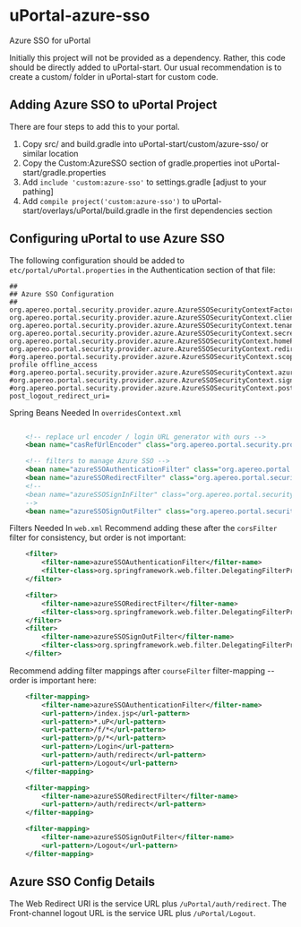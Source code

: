 # uPortal-azure-sso
Azure SSO for uPortal

Initially this project will not be provided as a dependency. Rather, this code should be directly added to uPortal-start.
Our usual recommendation is to create a custom/ folder in uPortal-start for custom code.

## Adding Azure SSO to uPortal Project
There are four steps to add this to your portal.
1. Copy src/ and build.gradle into uPortal-start/custom/azure-sso/ or similar location
2. Copy the Custom:AzureSSO section of gradle.properties inot uPortal-start/gradle.properties
3. Add `include 'custom:azure-sso'` to settings.gradle [adjust to your pathing]
4. Add `compile project('custom:azure-sso')` to uPortal-start/overlays/uPortal/build.gradle in the first dependencies section

## Configuring uPortal to use Azure SSO
The following configuration should be added to `etc/portal/uPortal.properties`
in the Authentication section of that file:

```properties
##
## Azure SSO Configuration
##
org.apereo.portal.security.provider.azure.AzureSSOSecurityContextFactory.enabled=true
org.apereo.portal.security.provider.azure.AzureSSOSecurityContext.clientID=
org.apereo.portal.security.provider.azure.AzureSSOSecurityContext.tenantID=
org.apereo.portal.security.provider.azure.AzureSSOSecurityContext.secret=
org.apereo.portal.security.provider.azure.AzureSSOSecurityContext.homePage=${portal.protocol}://${portal.server}${portal.context}
org.apereo.portal.security.provider.azure.AzureSSOSecurityContext.redirectEndpoint=/Login
#org.apereo.portal.security.provider.azure.AzureSSOSecurityContext.scopes=openid profile offline_access
#org.apereo.portal.security.provider.azure.AzureSSOSecurityContext.azureLogin=https://login.microsoftonline.com/
#org.apereo.portal.security.provider.azure.AzureSSOSecurityContext.signOutEndpoint=/oauth2/v2.0/logout/
#org.apereo.portal.security.provider.azure.AzureSSOSecurityContext.postSignOutFragment=?post_logout_redirect_uri=
```

Spring Beans Needed In `overridesContext.xml`

```xml

    <!-- replace url encoder / login URL generator with ours -->
    <bean name="casRefUrlEncoder" class="org.apereo.portal.security.provider.azure.web.AzureSSORefUrlEncoder" />

    <!-- filters to manage Azure SSO -->
    <bean name="azureSSOAuthenticationFilter" class="org.apereo.portal.security.provider.azure.web.AzureSSOAuthenticationFilter" />
    <bean name="azureSSORedirectFilter" class="org.apereo.portal.security.provider.azure.web.AzureSSORedirectFilter" />
    <!--
    <bean name="azureSSOSignInFilter" class="org.apereo.portal.security.provider.azure.web.AzureSSOSignInFilter" />
    -->
    <bean name="azureSSOSignOutFilter" class="org.apereo.portal.security.provider.azure.web.AzureSSOSignOutFilter" />

```

Filters Needed In `web.xml`
Recommend adding these after the `corsFilter` filter for consistency, but order is not important:
```xml
    <filter>
        <filter-name>azureSSOAuthenticationFilter</filter-name>
        <filter-class>org.springframework.web.filter.DelegatingFilterProxy</filter-class>
    </filter>

    <filter>
        <filter-name>azureSSORedirectFilter</filter-name>
        <filter-class>org.springframework.web.filter.DelegatingFilterProxy</filter-class>
    </filter>
    <filter>
        <filter-name>azureSSOSignOutFilter</filter-name>
        <filter-class>org.springframework.web.filter.DelegatingFilterProxy</filter-class>
    </filter>
```

Recommend adding filter mappings after `courseFilter` filter-mapping -- order is important here:
```xml
    <filter-mapping>
        <filter-name>azureSSOAuthenticationFilter</filter-name>
        <url-pattern>/index.jsp</url-pattern>
        <url-pattern>*.uP</url-pattern>
        <url-pattern>/f/*</url-pattern>
        <url-pattern>/p/*</url-pattern>
        <url-pattern>/Login</url-pattern>
        <url-pattern>/auth/redirect</url-pattern>
        <url-pattern>/Logout</url-pattern>
    </filter-mapping>

    <filter-mapping>
        <filter-name>azureSSORedirectFilter</filter-name>
        <url-pattern>/auth/redirect</url-pattern>
    </filter-mapping>

    <filter-mapping>
        <filter-name>azureSSOSignOutFilter</filter-name>
        <url-pattern>/Logout</url-pattern>
    </filter-mapping>
```

## Azure SSO Config Details

The Web Redirect URI is the service URL plus `/uPortal/auth/redirect`.
The Front-channel logout URL is the service URL plus `/uPortal/Logout`.
